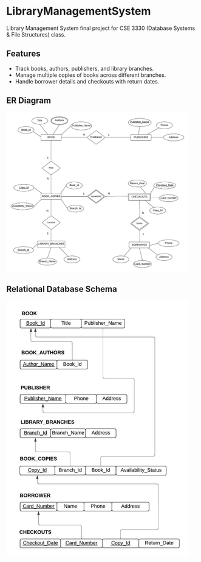 # LibraryManagementSystem
Library Management System final project for CSE 3330 (Database Systems &amp; File Structures) class.

## Features
- Track books, authors, publishers, and library branches.
- Manage multiple copies of books across different branches.
- Handle borrower details and checkouts with return dates.

## ER Diagram
<img src="./ERDiagram.jpeg" alt="ER Diagram" width="480"/>

## Relational Database Schema
<img src="./RelationalDbSchema.jpeg" alt="Relational Database Schema" width="480"/>

